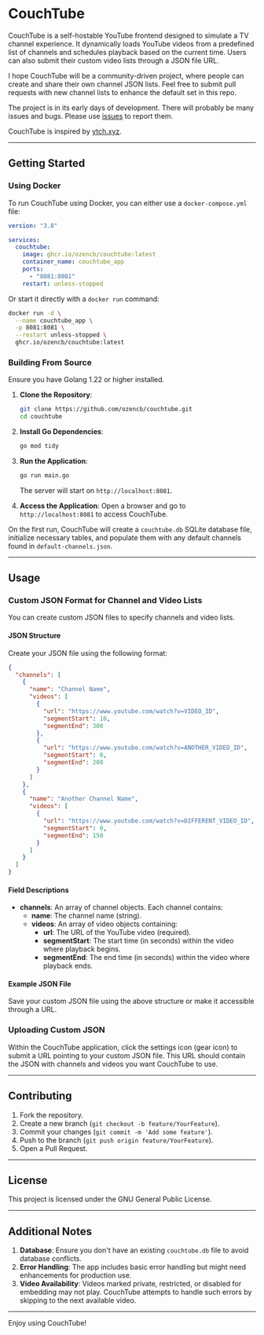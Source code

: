 # CouchTube

CouchTube is a self-hostable YouTube frontend designed to simulate a TV channel experience. It dynamically loads YouTube videos from a predefined list of channels and schedules playback based on the current time. Users can also submit their custom video lists through a JSON file URL.

I hope CouchTube will be a community-driven project, where people can create and share their own channel JSON lists. Feel free to submit pull requests with new channel lists to enhance the default set in this repo.

The project is in its early days of development. There will probably be many issues and bugs. Please use [issues](https://github.com/ozencb/couchtube/issues) to report them.

CouchTube is inspired by [ytch.xyz](https://ytch.xyz/).


---

## Getting Started

### Using Docker

To run CouchTube using Docker, you can either use a `docker-compose.yml` file:

```yaml
version: "3.8"

services:
  couchtube:
    image: ghcr.io/ozencb/couchtube:latest
    container_name: couchtube_app
    ports:
      - "8081:8081"
    restart: unless-stopped
```

Or start it directly with a `docker run` command:

```sh
docker run -d \
  --name couchtube_app \
  -p 8081:8081 \
  --restart unless-stopped \
  ghcr.io/ozencb/couchtube:latest
```

### Building From Source

Ensure you have Golang 1.22 or higher installed.

1. **Clone the Repository**:
   ```sh
   git clone https://github.com/ozencb/couchtube.git
   cd couchtube
   ```

2. **Install Go Dependencies**:
   ```sh
   go mod tidy
   ```

3. **Run the Application**:
   ```sh
   go run main.go
   ```
   The server will start on `http://localhost:8081`.

4. **Access the Application**:
   Open a browser and go to `http://localhost:8081` to access CouchTube.

On the first run, CouchTube will create a `couchtube.db` SQLite database file, initialize necessary tables, and populate them with any default channels found in `default-channels.json`.

---

## Usage

### Custom JSON Format for Channel and Video Lists

You can create custom JSON files to specify channels and video lists.

#### JSON Structure

Create your JSON file using the following format:

```json
{
  "channels": [
    {
      "name": "Channel Name",
      "videos": [
        {
          "url": "https://www.youtube.com/watch?v=VIDEO_ID",
          "segmentStart": 10,
          "segmentEnd": 300
        },
        {
          "url": "https://www.youtube.com/watch?v=ANOTHER_VIDEO_ID",
          "segmentStart": 0,
          "segmentEnd": 200
        }
      ]
    },
    {
      "name": "Another Channel Name",
      "videos": [
        {
          "url": "https://www.youtube.com/watch?v=DIFFERENT_VIDEO_ID",
          "segmentStart": 0,
          "segmentEnd": 150
        }
      ]
    }
  ]
}
```

#### Field Descriptions

- **channels**: An array of channel objects. Each channel contains:
  - **name**: The channel name (string).
  - **videos**: An array of video objects containing:
    - **url**: The URL of the YouTube video (required).
    - **segmentStart**: The start time (in seconds) within the video where playback begins.
    - **segmentEnd**: The end time (in seconds) within the video where playback ends.

#### Example JSON File

Save your custom JSON file using the above structure or make it accessible through a URL.

### Uploading Custom JSON

Within the CouchTube application, click the settings icon (gear icon) to submit a URL pointing to your custom JSON file. This URL should contain the JSON with channels and videos you want CouchTube to use.

---

## Contributing

1. Fork the repository.
2. Create a new branch (`git checkout -b feature/YourFeature`).
3. Commit your changes (`git commit -m 'Add some feature'`).
4. Push to the branch (`git push origin feature/YourFeature`).
5. Open a Pull Request.

---

## License

This project is licensed under the GNU General Public License.

---

## Additional Notes

1. **Database**: Ensure you don't have an existing `couchtube.db` file to avoid database conflicts.
2. **Error Handling**: The app includes basic error handling but might need enhancements for production use.
3. **Video Availability**: Videos marked private, restricted, or disabled for embedding may not play. CouchTube attempts to handle such errors by skipping to the next available video.

---

Enjoy using CouchTube!